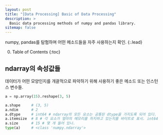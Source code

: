 ```yaml
---
layout: post
title: "[Data Processing] Basic of Data Processing"
description: >
  Basic data processing methods of numpy and pandas library.
sitemap: false
---
```


numpy, pandas를 탐험하며 어떤 메소드들을 자주 사용하는지 확인.
{:.lead}

0. Table of Contents
{:toc}  


## ndarray의 속성값들

데이터가 어떤 모양인지를 개괄적으로 파악하기 위해 사용하기 좋은 메소드 또는 인스턴스 변수들.
~~~python
a = np.array(15).reshape(3, 5)

a.shape     # (3, 5)
a.ndim      # 2
a.dtype     # int64 # ndarray의 모든 요소는 공통된 dtype을 가지도록 되어 있다.
a.itemsize  # 8 # 각 요소가 얼마의 메모리를 차지하고 있는지를 바이트로 표시. int64이므로 64비트(==8바이트)
a.size      # 15 # 몇 개 들어 있나.
type(a)     # <class 'numpy.ndarray'>
~~~